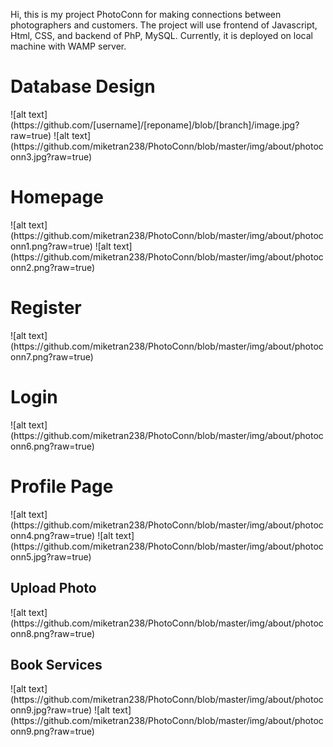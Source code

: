 Hi, this is my project PhotoConn for making connections between photographers and customers.
The project will use frontend of Javascript, Html, CSS, and backend of PhP, MySQL.
Currently, it is deployed on local machine with WAMP server.
<h1> Database Design </h1>
 ![alt text](https://github.com/[username]/[reponame]/blob/[branch]/image.jpg?raw=true)
 ![alt text](https://github.com/miketran238/PhotoConn/blob/master/img/about/photoconn3.jpg?raw=true)
 
<h1> Homepage </h1>
![alt text](https://github.com/miketran238/PhotoConn/blob/master/img/about/photoconn1.png?raw=true)
![alt text](https://github.com/miketran238/PhotoConn/blob/master/img/about/photoconn2.png?raw=true)

<h1> Register </h1>
![alt text](https://github.com/miketran238/PhotoConn/blob/master/img/about/photoconn7.png?raw=true)

<h1> Login </h1>
![alt text](https://github.com/miketran238/PhotoConn/blob/master/img/about/photoconn6.png?raw=true)

<h1> Profile Page </h1>
![alt text](https://github.com/miketran238/PhotoConn/blob/master/img/about/photoconn4.png?raw=true)
![alt text](https://github.com/miketran238/PhotoConn/blob/master/img/about/photoconn5.jpg?raw=true)

<h2> Upload Photo </h2>
![alt text](https://github.com/miketran238/PhotoConn/blob/master/img/about/photoconn8.png?raw=true)

<h2> Book Services </h2>
![alt text](https://github.com/miketran238/PhotoConn/blob/master/img/about/photoconn9.jpg?raw=true)
![alt text](https://github.com/miketran238/PhotoConn/blob/master/img/about/photoconn9.png?raw=true)
